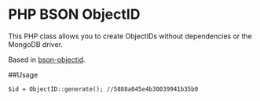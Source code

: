 
# PHP BSON ObjectID

This PHP class allows you to create ObjectIDs without dependencies or the MongoDB driver.

Based in [bson-objectid](https://github.com/williamkapke/bson-objectid).


##Usage

    $id = ObjectID::generate(); //5888a045e4b30039941b35b0

